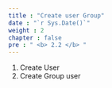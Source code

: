 ```yaml
---
title : "Create user Group"
date : "`r Sys.Date()`"
weight : 2
chapter : false
pre : " <b> 2.2 </b> "
---
```


1. Create User
2. Create Group user
